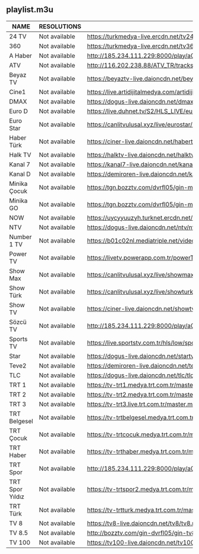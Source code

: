## playlist.m3u
|      NAME       |  RESOLUTIONS  |                                                  URL                                                   |
|-----------------|---------------|--------------------------------------------------------------------------------------------------------|
| 24 TV           | Not available | https://turkmedya-live.ercdn.net/tv24/tv24.m3u8                                                        |
|             360 | Not available | https://turkmedya-live.ercdn.net/tv360/tv360.m3u8                                                      |
| A Haber         | Not available | http://185.234.111.229:8000/play/a019                                                                  |
| ATV             | Not available | http://116.202.238.88/ATV_TR/tracks-v1a1/index.m3u8                                                    |
| Beyaz TV        | Not available | https://beyaztv-live.daioncdn.net/beyaztv/beyaztv_1080p.m3u8                                           |
| Cine1           | Not available | https://live.artidijitalmedya.com/artidijital_cine1/cine1/playlist.m3u8                                |
| DMAX            | Not available | https://dogus-live.daioncdn.net/dmax/dmax_720p.m3u8                                                    |
| Euro D          | Not available | https://live.duhnet.tv/S2/HLS_LIVE/eurodnp/playlist.m3u8                                               |
| Euro Star       | Not available | https://canlitvulusal.xyz/live/eurostar/index.m3u8                                                     |
| Haber Türk      | Not available | https://ciner-live.daioncdn.net/haberturktv/haberturktv.m3u8                                           |
| Halk TV         | Not available | https://halktv-live.daioncdn.net/halktv/halktv.m3u8                                                    |
| Kanal 7         | Not available | https://kanal7-live.daioncdn.net/kanal7/kanal7.m3u8                                                    |
| Kanal D         | Not available | https://demiroren-live.daioncdn.net/kanald/kanald.m3u8                                                 |
| Minika Çocuk    | Not available | https://tgn.bozztv.com/dvrfl05/gin-minikacocuk/index.m3u8                                              |
| Minika GO       | Not available | https://tgn.bozztv.com/dvrfl05/gin-minikago/index.m3u8                                                 |
| NOW             | Not available | https://uycyyuuzyh.turknet.ercdn.net/nphindgytw/nowtv/nowtv.m3u8                                       |
| NTV             | Not available | https://dogus-live.daioncdn.net/ntv/ntv.m3u8                                                           |
| Number 1 TV     | Not available | https://b01c02nl.mediatriple.net/videoonlylive/mtkgeuihrlfwlive/u_stream_5c9e17cd6360b_1/playlist.m3u8 |
| Power TV        | Not available | https://livetv.powerapp.com.tr/powerTV/powerhd.smil/playlist.m3u8                                      |
| Show Max        | Not available | https://canlitvulusal.xyz/live/showmax/index.m3u8                                                      |
| Show Türk       | Not available | https://canlitvulusal.xyz/live/showturk/index.m3u8                                                     |
| Show TV         | Not available | https://ciner-live.daioncdn.net/showtv/showtv.m3u8                                                     |
| Sözcü TV        | Not available | http://185.234.111.229:8000/play/a00y                                                                  |
| Sports TV       | Not available | https://live.sportstv.com.tr/hls/low/sportstv.m3u8                                                     |
| Star            | Not available | https://dogus-live.daioncdn.net/startv/startv.m3u8                                                     |
| Teve2           | Not available | https://demiroren-live.daioncdn.net/teve2/teve2.m3u8                                                   |
| TLC             | Not available | https://dogus-live.daioncdn.net/tlc/tlc.m3u8                                                           |
| TRT 1           | Not available | https://tv-trt1.medya.trt.com.tr/master.m3u8                                                           |
| TRT 2           | Not available | https://tv-trt2.medya.trt.com.tr/master.m3u8                                                           |
| TRT 3           | Not available | https://tv-trt3.live.trt.com.tr/master.m3u8                                                            |
| TRT Belgesel    | Not available | https://tv-trtbelgesel.medya.trt.com.tr/master.m3u8                                                    |
| TRT Çocuk       | Not available | https://tv-trtcocuk.medya.trt.com.tr/master.m3u8                                                       |
| TRT Haber       | Not available | https://tv-trthaber.medya.trt.com.tr/master.m3u8                                                       |
| TRT Spor        | Not available | http://185.234.111.229:8000/play/a00e                                                                  |
| TRT Spor Yıldız | Not available | https://tv-trtspor2.medya.trt.com.tr/master.m3u8                                                       |
| TRT Türk        | Not available | https://tv-trtturk.medya.trt.com.tr/master.m3u8                                                        |
| TV 8            | Not available | https://tv8-live.daioncdn.net/tv8/tv8.m3u8                                                             |
| TV 8.5          | Not available | http://bozztv.com/gin-dvrfl05/gin-tv8_5/index.m3u8                                                     |
| TV 100          | Not available | https://tv100-live.daioncdn.net/tv100/tv100_1080p.m3u8                                                 |
